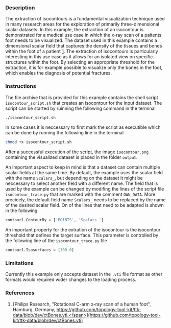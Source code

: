 ### Description ###
The extraction of isocontours is a fundamental visualization technique used in many research areas for the exploration of primarily three-dimensional scalar datasets.
In this example, the extraction of an isocontour is demonstrated for a medical use case in which the x-ray scan of a paitents foot needs to be visualized.
The dataset used in this example contains a dimensional scalar field that captures the density of the tissues and bones within the foot of a patient [1](#reference_dataset).
The extraction of isocontours is particularly interesting in this use case as it allows for an isolated view on specific structures within the foot.
By selecting an appropriate threshold for the extraction, it is for example possible to visualize only the bones in the foot, which enables the diagnosis of potential fractures.

### Instructions ###
The file archive that is provided for this example contains the shell script `isocontour_script.sh` that creates an isocontour for the input dataset.
The script can be started by ruinning the following command in the terminal
```bash
./isocontour_script.sh
```
In some cases it is neccessary to first mark the script as executible which can be done by running the following line in the terminal
```bash
chmod +x isocontour_script.sh
```
After a successful execution of the script, the image `isocontour.png` containing the visualized dataset is placed in the folder `output`.

An important aspect to keep in mind is that a dataset can contain multiple scalar fields at the same time.
By default, the example uses the scalar field with the name `Scalars_`, but depending on the dataset it might be neccessary to select another field with a different name.
The field that is used by the example can be changed by modifing the lines of the script file `isocontour_trace.py` that are marked with the comment `OWN_DATA`.
More precicely, the default field name `Scalars_` needs to be replaced by the name of the desired scalar field.
On of the lines that need to be adapted is shown in the following 
```python
contour1.ContourBy = ['POINTS', 'Scalars_']
```

An important property for the extration of the isocontour is the isocontour threshold that defines the target surface.
This parameter is controlled by the following line of the `isocontour_trace.py` file
```python
contour1.Isosurfaces = [100.0]
```

### Limitations ###
Currently this example only accepts dataset in the `.vti` file format as other formats would required wider changes to the loading process.

### References ###
1. [<span id="reference_dataset">Philips Research, "Rotational C-arm x-ray scan of a human foot", Hamburg, Germany, https://github.com/topology-tool-kit/ttk-data/blob/dev/ctBones.vti.</span>](https://github.com/topology-tool-kit/ttk-data/blob/dev/ctBones.vti)